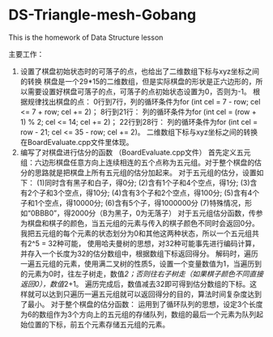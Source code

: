 # DS-Triangle-mesh-Gobang
This is the homework of Data Structure lesson

主要工作：
1. 设置了棋盘初始状态时的可落子的点，也给出了二维数组下标与xyz坐标之间的转换
    棋盘是一个29*15的二维数组，但是实际棋盘的形状是正六边形的，所以需要设置好棋盘可落子的点，可落子的点初始状态设置为0，否则为-1。
    根据规律找出棋盘的点：
    0行到7行，列的循环条件为for (int cel = 7 - row; cel <= 7 + row; cel += 2)；
    8行到21行： 列的循环条件为for (int cel = (row + 1) % 2; cel <= 14; cel += 2)；
    22行到28行： 列的循环条件为for (int cel = row - 21; cel <= 35 - row; cel += 2)。
    二维数组下标与xyz坐标之间的转换在BoardEvaluate.cpp文件里体现。
2. 编写了对棋盘进行估分的函数 （BoardEvaluate.cpp文件）
    首先定义五元组：六边形棋盘任意方向上连续相连的五个点称为五元组。对于整个棋盘的估分的思路就是把棋盘上所有五元组的估分加起来。
对于五元组的估分，设置如下：
   (1)同时含有黑子和白子，得0分;
   (2)含有1个子和4个空点，得1分;
   (3)含有2个子和3个空点，得10分;
   (4)含有3个子和2个空点，得100分;
   (5)含有4个子和1个空点，得10000分;
   (6)含有5个子，得1000000分
   (7)特殊情况，形如“0BBB0”，得2000分（B为黑子，0为无落子）
对于五元组估分函数，传参为棋盘和棋子的颜色，当五元组的元素与传入的棋子颜色不同时会返回0分。 
我把五元组的每个元素的状态划分为0和其他这两种状态，所以一个五元组共有2^5 = 32种可能，
使用哈夫曼树的思想，对32种可能事先进行编码计算，并存入一个长度为32的估分数组中，根据数组下标返回得分。
解码时，遍历一遍五元组的元素，使用满二叉树的性质5，设置一个变量数值为1，当遍历到的元素为0时，往左子树走，数值*2；否则往右子树走（如果棋子颜色不同直接返回0），数值*2+1。
遍历完成后，数值减去32即可得到估分数组的下标。这样就可以达到只遍历一遍五元组就可以返回得分的目的，算法时间复杂度达到了最小。
对于整个棋盘的估分函数：
运用到了循环队列的思想，设定3个长度为6的数组作为3个方向上的五元组的存储队列，数组的最后一个元素为队列起始位置的下标，前五个元素存储五元组的元素。

